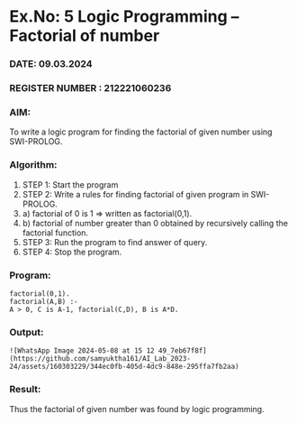 # Ex.No: 5   Logic Programming – Factorial of number   
### DATE: 09.03.2024                                                                           
### REGISTER NUMBER : 212221060236
### AIM: 
To  write  a logic program for finding the factorial of given number using SWI-PROLOG. 
### Algorithm:
1. STEP 1: Start the program
2. STEP 2:  Write a rules for finding factorial of given program in SWI-PROLOG.
3.   a)	factorial of 0 is 1 => written as factorial(0,1).
4.   b)	factorial of number greater than 0 obtained by recursively calling the factorial    function.
5. STEP 3: Run the program  to find answer of  query.
6. STEP 4: Stop the program.

### Program:
```
factorial(0,1).
factorial(A,B) :-
A > 0, C is A-1, factorial(C,D), B is A*D.
```

### Output:
```
![WhatsApp Image 2024-05-08 at 15 12 49_7eb67f8f](https://github.com/samyuktha161/AI_Lab_2023-24/assets/160303229/344ec0fb-405d-4dc9-848e-295ffa7fb2aa)
```


### Result:
Thus the factorial of given number was found by logic programming. 
